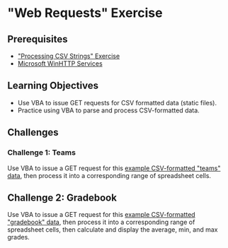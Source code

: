 # "Web Requests" Exercise

## Prerequisites

  + ["Processing CSV Strings" Exercise](/exercises/processing-csv-strings/exercise.md)
  + [Microsoft WinHTTP Services](/notes/visual-basic/references/win-http/notes.md)

## Learning Objectives

  + Use VBA to issue GET requests for CSV formatted data (static files).
  + Practice using VBA to parse and process CSV-formatted data.

## Challenges

### Challenge 1: Teams

Use VBA to issue a GET request for this [example CSV-formatted "teams" data](https://raw.githubusercontent.com/prof-rossetti/georgetown-opim-557-20-201710/6f89cfbb0aaa544b457a2f56282a97ade92b8161/exercises/web-requests/teams.csv), then process it into a corresponding range of spreadsheet cells.

## Challenge 2: Gradebook

Use VBA to issue a GET request for this [example CSV-formatted "gradebook" data](https://raw.githubusercontent.com/prof-rossetti/georgetown-opim-557-20-201710/6f89cfbb0aaa544b457a2f56282a97ade92b8161/exercises/web-requests/gradebook.csv), then process it into a corresponding range of spreadsheet cells, then calculate and display the average, min, and max grades.
